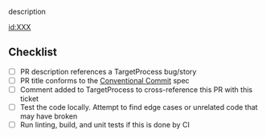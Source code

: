 description

[id:XXX](https://ncarb.tpondemand.com/entity/XXX)

Checklist
----
- [ ] PR description references a TargetProcess bug/story
- [ ] PR title conforms to the [Conventional Commit](https://www.conventionalcommits.org/en/v1.0.0/#summary) spec
- [ ] Comment added to TargetProcess to cross-reference this PR with this ticket
- [ ] Test the code locally. Attempt to find edge cases or unrelated code that may have broken
- [ ] Run linting, build, and unit tests if this is done by CI
